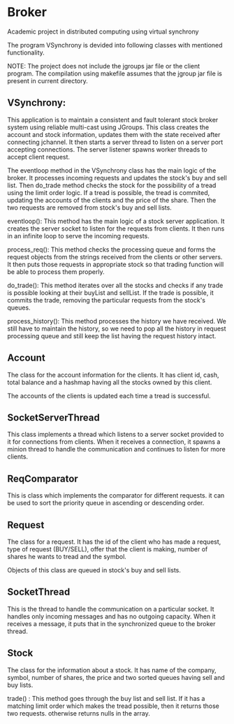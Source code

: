 Broker
======

Academic project in distributed computing using virtual synchrony


The program VSynchrony is devided into following classes with mentioned functionality.

NOTE: The project does not include the jgroups jar file or the client program.
The compilation using makefile assumes that the jgroup jar file is present in current
directory.


VSynchrony:
-----------

This application is to maintain a consistent and fault tolerant stock broker
system using reliable multi-cast using JGroups. This class creates the account and
stock information, updates them with the state received after connecting jchannel.
It then starts a server thread to listen on a server port accepting connections.
The server listener spawns worker threads to accept client request.

The eventloop method in the VSynchrony class has the main logic of the broker.
It processes incoming requests and updates the stock's buy and sell list. Then
do\_trade method checks the stock for the possibility of a tread using the limit
order logic. If a tread is possible, the tread is commited, updating the accounts
of the clients and the price of the share. Then the two requests are removed
from stock's buy and sell lists.


eventloop(): This method has the main logic of a stock server application. It 
creates the server socket to listen for the requests from clients. It then
runs in an infinite loop to serve the incoming requests.


process\_req(): This method checks the processing queue and forms the request objects
from the strings received from the clients or other servers. It then
puts those requests in appropriate stock so that trading function will be
able to process them properly.


do\_trade(): This method iterates over all the stocks and checks if any trade is possible
looking at their buyList and sellList. 
If the trade is possible, it commits the trade, removing the particular requests from the
stock's queues.


process\_history(): This method processes the history we have received. We still have to maintain the history,
so we need to pop all the history in request processing queue and still keep the list
having the request history intact.
			 	


Account
-------

The class for the account information for the clients. It has
client id, cash, total balance and a hashmap having all the
stocks owned by this client.

The accounts of the clients is updated each time a tread is successful.


SocketServerThread
------------------

This class implements a thread which listens to a server socket provided
to it for connections from clients. When it receives a connection, it spawns
a minion thread to handle the communication and continues to listen for more
clients.


ReqComparator
--------------

This is class which implements the comparator for different requests.
it can be used to sort the priority queue in ascending or descending order.


Request
-------

The class for a request. It has the id of the client who has made a request,
type of request (BUY/SELL), offer that the client is making, number of shares
he wants to tread and the symbol.

Objects of this class are queued in stock's buy and sell lists.


SocketThread
------------

This is the thread to handle the communication on a particular socket. It handles only
incoming messages and has no outgoing capacity. When it receives a message, it puts that
in the synchronized queue to the broker thread.


Stock
-----

The class for the information about a stock. It has name of the
company, symbol, number of shares, the price and two sorted queues having sell and buy lists.

trade() : This method goes through the buy list and sell list. If it has a
matching limit order which makes the tread possible, then it returns those two requests. 
otherwise returns nulls in the array.
